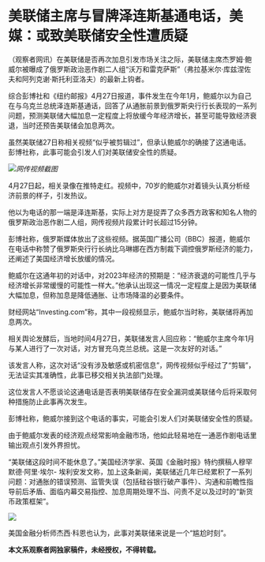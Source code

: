 # 美联储主席与冒牌泽连斯基通电话，美媒：或致美联储安全性遭质疑

（观察者网讯）在美联储是否再次加息引发市场关注之际，美联储主席杰罗姆·鲍威尔被曝成了俄罗斯政治恶作剧二人组“沃万和雷克萨斯”（弗拉基米尔·库兹涅佐夫和阿列克谢·斯托利亚洛夫）的最新上钩者。

综合彭博社和《纽约邮报》4月27日报道，事件发生在今年1月，鲍威尔以为自己在与乌克兰总统泽连斯基通话，回答了从通胀前景到俄罗斯央行行长表现的一系列问题，预测美联储大幅加息一定程度上将放缓今年经济增长，甚至可能导致经济衰退，当时还预告美联储会加息两次。

虽然美联储27日称相关视频“似乎被剪辑过”，但承认鲍威尔的确接了这通电话。彭博社称，此事可能会引发人们对美联储安全性的质疑。

![](https://inews.gtimg.com/newsapp_bt/0/15785856368/1000)_网传视频截图_

4月27日起，相关录像在推特走红。视频中，70岁的鲍威尔对着镜头认真分析经济前景的样子，引发热议。

他以为电话的那一端是泽连斯基，实际上对方是捉弄了众多西方政客和知名人物的俄罗斯政治恶作剧二人组，网传视频片段累计时长超过15分钟。

彭博社称，俄罗斯媒体放出了这些视频。据英国广播公司（BBC）报道，鲍威尔在电话中称赞了俄罗斯央行行长纳比乌琳娜在西方制裁下调控俄罗斯经济的能力，还阐述了美国经济增长放缓的情况。

鲍威尔在这通年初的对话中，对2023年经济的预期是：“经济衰退的可能性几乎与经济增长非常缓慢的可能性一样大。”他承认出现这一情况一定程度上是因为美联储大幅加息，但称加息是降低通胀、让市场降温的必要条件。

财经网站“Investing.com”称，其中一段视频显示，鲍威尔当时称，美联储将再加息两次。

相关舆论发酵后，当地时间4月27日，美联储发言人回应称：“鲍威尔主席今年1月与某人进行了一次对话，对方冒充乌克兰总统。这是一次友好的对话。”

该发言人称，这次对话“没有涉及敏感或机密信息”，网传视频似乎经过了“剪辑”，无法证实其准确性，此事已移交相关执法部门处理。

这位发言人不愿谈论这通电话是否表明美联储存在安全漏洞或美联储今后将采取何种措施防止此事再次发生。

彭博社称，鲍威尔接到这个电话的事实，可能会引发人们对美联储安全性的质疑。

由于鲍威尔发表的经济观点经常影响金融市场，他如此轻易地在一通恶作剧电话里输出观点引发外界担忧。

“美联储这段时间不能休息了。”美国经济学家、英国《金融时报》特约撰稿人穆罕默德·阿里·埃尔-
埃利安发文称，加上这条新闻，美联储近几年已经累积了一系列问题：对通胀的错误预测、监管失误（包括硅谷银行破产事件）、沟通和前瞻性指导前后矛盾、面临内幕交易指控、加息周期处理不当、问责不足以及过时的“新货币政策框架”。

![](https://inews.gtimg.com/newsapp_bt/0/15785856386/1000)

美国金融分析师杰西·科恩也认为，此事对美联储来说是一个“尴尬时刻”。

**本文系观察者网独家稿件，未经授权，不得转载。**

